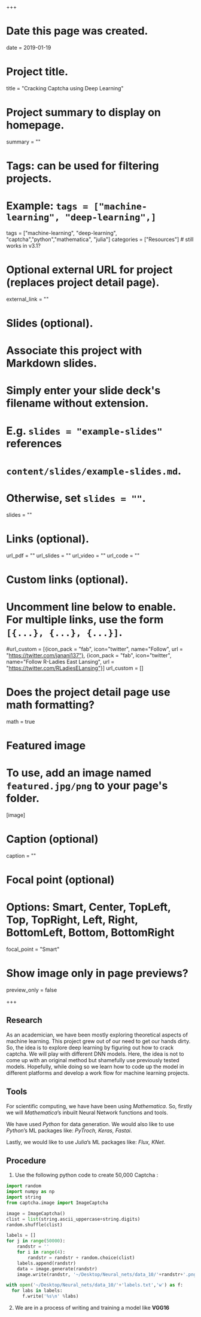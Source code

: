 +++
# Date this page was created.
date = 2019-01-19

# Project title.
title = "Cracking Captcha using Deep Learning"

# Project summary to display on homepage.
summary = ""

# Tags: can be used for filtering projects.
# Example: `tags = ["machine-learning", "deep-learning",]`
tags = ["machine-learning", "deep-learning", "captcha","python","mathematica", "julia"]
categories = ["Resources"] # still works in v3.1?

# Optional external URL for project (replaces project detail page).
external_link = ""

# Slides (optional).
#   Associate this project with Markdown slides.
#   Simply enter your slide deck's filename without extension.
#   E.g. `slides = "example-slides"` references
#   `content/slides/example-slides.md`.
#   Otherwise, set `slides = ""`.
slides = ""

# Links (optional).
url_pdf = ""
url_slides = ""
url_video = ""
url_code = ""

# Custom links (optional).
# Uncomment line below to enable. For multiple links, use the form `[{...}, {...}, {...}]`.
#url_custom = [{icon_pack = "fab", icon="twitter", name="Follow", url = "https://twitter.com/janani137"}, {icon_pack = "fab", icon="twitter", name="Follow R-Ladies East Lansing", url = "https://twitter.com/RLadiesELansing"}]
url_custom = []
# Does the project detail page use math formatting?
math = true

# Featured image
# To use, add an image named `featured.jpg/png` to your page's folder.
[image]
  # Caption (optional)
  caption = ""

  # Focal point (optional)
  # Options: Smart, Center, TopLeft, Top, TopRight, Left, Right, BottomLeft, Bottom, BottomRight
  focal_point = "Smart"

  # Show image only in page previews?
  preview_only = false

+++
## Research
As an academician, we have been mostly exploring theoretical aspects of machine learning. This project grew out of our need to get our hands dirty. So, the idea is to explore deep learning by figuring out how to crack captcha. We will play with different DNN models. Here, the idea is not to come up with an original method but shamefully use previously tested models. Hopefully, while doing so we learn how to code up the model in different platforms and develop a work flow for machine learning projects.

## Tools

For scientific computing, we have have been using $\textit{Mathematica}$. So, firstly we will $\textit{Mathematica}$’s inbuilt Neural Network functions and tools.

We have used $\textit{Python}$ for data generation. We would also like to use $\textit{Python}$’s ML packages like: $\textit{PyTroch, Keras, Fastai}$.

Lastly, we would like to use $\textit{Julia}$’s ML packages like: $\textit{Flux, KNet}$.


## Procedure
1. Use the following python code to create 50,000 Captcha :
```python
import random
import numpy as np
import string
from captcha.image import ImageCaptcha

image = ImageCaptcha()
clist = list(string.ascii_uppercase+string.digits)
random.shuffle(clist)

labels = []
for j in range(50000):
    randstr = ''
    for i in range(4):
        randstr = randstr + random.choice(clist)
    labels.append(randstr)
    data = image.generate(randstr)
    image.write(randstr, '~/Desktop/Neural_nets/data_10/'+randstr+'.png')

with open('~/Desktop/Neural_nets/data_10/'+'labels.txt','w') as f:
  for labs in labels:
      f.write('%s\n' %labs)
```
2. We are in a process of writing and training a model like $\textbf{VGG16}$
